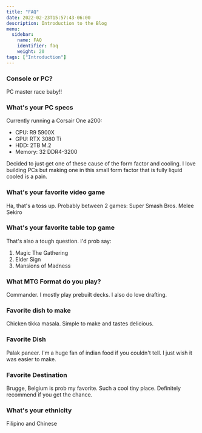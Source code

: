 ```yaml
---
title: "FAQ"
date: 2022-02-23T15:57:43-06:00
description: Introduction to the Blog
menu:
  sidebar:
    name: FAQ
    identifier: faq
    weight: 20
tags: ["Introduction"]
---
```


### Console or PC?
PC master race baby!!

### What's your PC specs
Currently running a Corsair One a200:
- CPU: R9 5900X
- GPU: RTX 3080 Ti
- HDD: 2TB M.2
- Memory: 32 DDR4-3200

Decided to just get one of these cause of the form factor and cooling.  I love building PCs but making one in this small form factor that is fully liquid cooled is a pain. 

### What's your favorite video game
Ha, that's a toss up.  Probably between 2 games:
Super Smash Bros. Melee
Sekiro

### What's your favorite table top game
That's also a tough question.  I'd prob say:
1. Magic The Gathering
2. Elder Sign
3. Mansions of Madness

### What MTG Format do you play?
Commander.  I mostly play prebuilt decks.  I also do love drafting.

### Favorite dish to make
Chicken tikka masala.  Simple to make and tastes delicious.

### Favorite Dish
Palak paneer.  I'm a huge fan of indian food if you couldn't tell.  I just wish it was easier to make.

### Favorite Destination
Brugge, Belgium is prob my favorite.  Such a cool tiny place.  Definitely recommend if you get the chance.

### What's your ethnicity 
Filipino and Chinese

